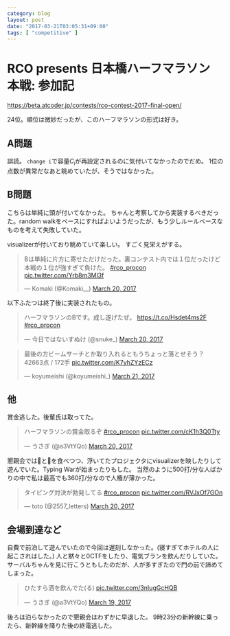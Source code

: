 ```yaml
---
category: blog
layout: post
date: "2017-03-21T03:05:31+09:00"
tags: [ "competitive" ]
---
```


# RCO presents 日本橋ハーフマラソン 本戦: 参加記

<https://beta.atcoder.jp/contests/rco-contest-2017-final-open/>

$24$位。順位は微妙だったが、このハーフマラソンの形式は好き。

## A問題

誤読。
`change i`で容量$C_i$が再設定されるのに気付いてなかったのでだめ。
$1$位の点数が異常だなあと眺めていたが、そうではなかった。

## B問題

こちらは単純に頭が付いてなかった。
ちゃんと考察してから実装するべきだった。random walkをベースにすればよいようだったが、もう少しルールベースなものを考えて失敗していた。

visualizerが付いており眺めていて楽しい。
すごく見栄えがする。

<blockquote class="twitter-tweet" data-lang="en"><p lang="ja" dir="ltr">Bは単純に片方に寄せただけだった。裏コンテスト内では１位だったけど本戦の１位が強すぎて負けた。 <a href="https://twitter.com/hashtag/rco_procon?src=hash">#rco&#95;procon</a> <a href="https://t.co/Yrb8m3Ml3f">pic.twitter.com/Yrb8m3Ml3f</a></p>&mdash; Komaki (@Komaki&#95;&#95;) <a href="https://twitter.com/Komaki__/status/843751129934716929">March 20, 2017</a></blockquote>
<script async src="//platform.twitter.com/widgets.js" charset="utf-8"></script>

以下ふたつは終了後に実装されたもの。

<blockquote class="twitter-tweet" data-lang="en"><p lang="ja" dir="ltr">ハーフマラソンのBです。成し遂げたぜ。 <a href="https://t.co/Hsdet4ms2F">https://t.co/Hsdet4ms2F</a> <a href="https://twitter.com/hashtag/rco_procon?src=hash">#rco&#95;procon</a></p>&mdash; 今日ではないすぬけ (@snuke&#95;) <a href="https://twitter.com/snuke_/status/843862792222339072">March 20, 2017</a></blockquote>
<script async src="//platform.twitter.com/widgets.js" charset="utf-8"></script>

<blockquote class="twitter-tweet" data-lang="en"><p lang="ja" dir="ltr">最後の方ビームサーチとか取り入れるともうちょっと落とせそう？ 42663点 / 172手 <a href="https://t.co/K7yhZYzECz">pic.twitter.com/K7yhZYzECz</a></p>&mdash; koyumeishi (@koyumeishi&#95;) <a href="https://twitter.com/koyumeishi_/status/844021978755342336">March 21, 2017</a></blockquote>
<script async src="//platform.twitter.com/widgets.js" charset="utf-8"></script>

## 他

賞金逃した。後輩氏は取ってた。

<blockquote class="twitter-tweet" data-lang="en"><p lang="ja" dir="ltr">ハーフマラソンの賞金取るぞ <a href="https://twitter.com/hashtag/rco_procon?src=hash">#rco&#95;procon</a> <a href="https://t.co/cK1h3Q0Tty">pic.twitter.com/cK1h3Q0Tty</a></p>&mdash; うさぎ (@a3VtYQo) <a href="https://twitter.com/a3VtYQo/status/843678777020358656">March 20, 2017</a></blockquote>
<script async src="//platform.twitter.com/widgets.js" charset="utf-8"></script>

懇親会では🍕と🍗を食べつつ、浮いてたプロジェクタにvisualizerを映したりして遊んでいた。Typing Warが始まったりもした。
当然のように500打/分な人ばかりの中で私は最高でも360打/分なので人権が薄かった。

<blockquote class="twitter-tweet" data-lang="en"><p lang="ja" dir="ltr">タイピング対決が勃発してる <a href="https://twitter.com/hashtag/rco_procon?src=hash">#rco_procon</a> <a href="https://t.co/RVJxOf7GOn">pic.twitter.com/RVJxOf7GOn</a></p>&mdash; toto (@2557&#95;letters) <a href="https://twitter.com/2557_letters/status/843774931414409217">March 20, 2017</a></blockquote>
<script async src="//platform.twitter.com/widgets.js" charset="utf-8"></script>

## 会場到達など

自費で前泊して遊んでいたので今回は遅刻しなかった。(寝すぎてホテルの人に起こされはした。)
人と黙々と0CTFをしたり、電気ブランを飲んだりしていた。サーバルちゃんを見に行こうともしたのだが、人が多すぎたので門の前で諦めてしまった。

<blockquote class="twitter-tweet" data-lang="en"><p lang="ja" dir="ltr">ひたすら酒を飲んでた(る) <a href="https://t.co/3nIugGcHQB">pic.twitter.com/3nIugGcHQB</a></p>&mdash; うさぎ (@a3VtYQo) <a href="https://twitter.com/a3VtYQo/status/843392412491825152">March 19, 2017</a></blockquote>
<script async src="//platform.twitter.com/widgets.js" charset="utf-8"></script>

後ろは泊らなかったので懇親会はわずかに早退した。
$9$時$23$分の新幹線に乗ったら、新幹線を降りた後の終電逃した。
